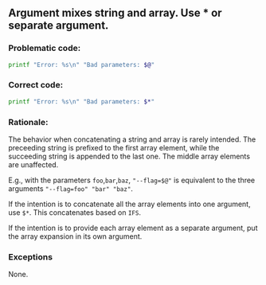 ## Argument mixes string and array. Use * or separate argument.

### Problematic code:

```sh
printf "Error: %s\n" "Bad parameters: $@"
```

### Correct code:

```sh
printf "Error: %s\n" "Bad parameters: $*"
```

### Rationale:

The behavior when concatenating a string and array is rarely intended. The preceeding string is prefixed to the first array element, while the succeeding string is appended to the last one. The middle array elements are unaffected.

E.g., with the parameters `foo`,`bar`,`baz`, `"--flag=$@"` is equivalent to the three arguments `"--flag=foo" "bar" "baz"`.

If the intention is to concatenate all the array elements into one argument, use `$*`. This concatenates based on `IFS`.

If the intention is to provide each array element as a separate argument, put the array expansion in its own argument.

### Exceptions

None.
